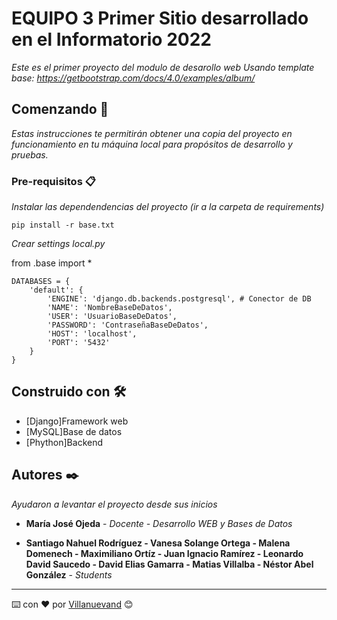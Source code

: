 # EQUIPO 3 Primer Sitio desarrollado en el Informatorio 2022

_Este es el primer proyecto del modulo de desarollo web_
_Usando template base: https://getbootstrap.com/docs/4.0/examples/album/_
## Comenzando 🚀

_Estas instrucciones te permitirán obtener una copia del proyecto en funcionamiento en tu máquina local para propósitos de desarrollo y pruebas._


### Pre-requisitos 📋

_Instalar las dependendencias del proyecto (ir a la carpeta de requirements)_

```
pip install -r base.txt
```

_Crear settings local.py_

from .base import *
```
DATABASES = {
    'default': {
        'ENGINE': 'django.db.backends.postgresql', # Conector de DB
        'NAME': 'NombreBaseDeDatos',
        'USER': 'UsuarioBaseDeDatos',
        'PASSWORD': 'ContraseñaBaseDeDatos',
        'HOST': 'localhost',
        'PORT': '5432'
    }
}
```

## Construido con 🛠️

* [Django]Framework web
* [MySQL]Base de datos
* [Phython]Backend

## Autores ✒️

_Ayudaron a levantar el proyecto desde sus inicios_

* **María José Ojeda** - *Docente - Desarrollo WEB y Bases de Datos*

* **Santiago Nahuel Rodríguez - Vanesa Solange Ortega - Malena Domenech - Maximiliano Ortíz - Juan Ignacio Ramírez - Leonardo David Saucedo - David Elias Gamarra - Matias Villalba - Néstor Abel González** - *Students*

---
⌨️ con ❤️ por [Villanuevand](https://github.com/Villanuevand) 😊
